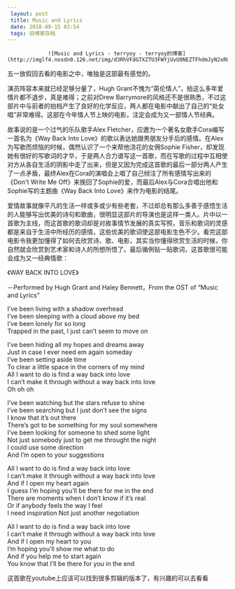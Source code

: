 ```yaml
---
 layout: post
 title: Music and Lyrics
 date: 2018-09-15 03:54
 tags: 旧博客存档
---
```

                 ![Music and Lyrics - terryoy - terryoy的博客](http://imglf4.nosdn0.126.net/img/d3RhVFdGTXZTU3FWYjUvU0NEZTFhdmJyN2xRQUU3VDZ3alFkMkdoMlgwVEZ5U1daOVBMejFnPT0.jpg)

五一放假回去看的电影之中，唯独是这部最有感觉的。

演员阵容本来就已经足够分量了，Hugh Grant不愧为“英伦情人”，拍这么多年爱情片都不退步，真是难得；之前对Drew
Barrymore的风格还不是很熟悉，不过这部片中与前者的拍档产生了良好的化学反应，两人都在电影中献出了自己的“处女唱”非常难得。这部在今年情人节上映的电影，注定会成为又一部情人节经典。



故事说的是一个过气的乐队歌手Alex Fletcher，应邀为一个著名女歌手Cora编写一首名为《Way Back Into
Love》的歌以表达她跟男朋友分手后的感情。在Alex为写歌而烦恼的时候，偶然认识了一个来帮他浇花的女佣Sophie
Fisher，却发现她有很好的写歌词的才华，于是两人合力谱写这一首歌，而在写歌的过程中互相使对方从各自生活的阴影中走了出来，但是又因为完成这首歌的最后一部分两人产生了一点矛盾，最终Alex在Cora的演唱会上唱了自己倾注了所有感情写出来的《Don't
Write Me Off》来挽回了Sophie的爱，而最后Alex与Cora合唱出他和Sophie写的主题曲《Way Back Into
Love》来作为电影的结尾。



爱情故事就像平凡的生活一样或多或少有些老套，不过却总有那么多善于感悟生活的人能够写出优美的诗句和歌曲，很明显这部片的导演也是这样一类人。片中以一首歌为主线，而这首歌的歌词却是对故事情节发展的真实写照，音乐和歌词的灵感都是来自于生活中所经历的感情，这些优美的歌词使这部电影生色不少。看完这部电影令我更加懂得了如何去欣赏诗、歌、电影，其实当你懂得欣赏生活的时候，你自然就会欣赏到艺术家和诗人的所想所悟了。最后循例贴一贴歌词，这首歌很可能会成为又一经典情歌：



《WAY BACK INTO LOVE》

－Performed by Hugh Grant and Haley Bennett，From the OST of “Music and Lyrics”

I’ve been living with a shadow overhead  
I’ve been sleeping with a cloud above my bed  
I’ve been lonely for so long  
Trapped in the past, I just can’t seem to move on

I’ve been hiding all my hopes and dreams away  
Just in case I ever need em again someday  
I’ve been setting aside time  
To clear a little space in the corners of my mind  
All I want to do is find a way back into love  
I can’t make it through without a way back into love  
Oh oh oh

I’ve been watching but the stars refuse to shine  
I’ve been searching but I just don’t see the signs  
I know that it’s out there  
There’s got to be something for my soul somewhere  
I’ve been looking for someone to shed some light  
Not just somebody just to get me throught the night  
I could use some direction  
And I’m open to your suggestions

All I want to do is find a way back into love  
I can’t make it through without a way back into love  
And if I open my heart again  
I guess I’m hoping you’ll be there for me in the end  
There are moments when I don’t know if it’s real  
Or if anybody feels the way I feel  
I need inspiration Not just another negotiation

All I want to do is find a way back into love  
I can’t make it through without a way back into love  
And if I open my heart to you  
I’m hoping you’ll show me what to do  
And if you help me to start again  
You know that I’ll be there for you in the end  

这首歌在youtube上应该可以找到很多剪辑的版本了，有兴趣的可以去看看

